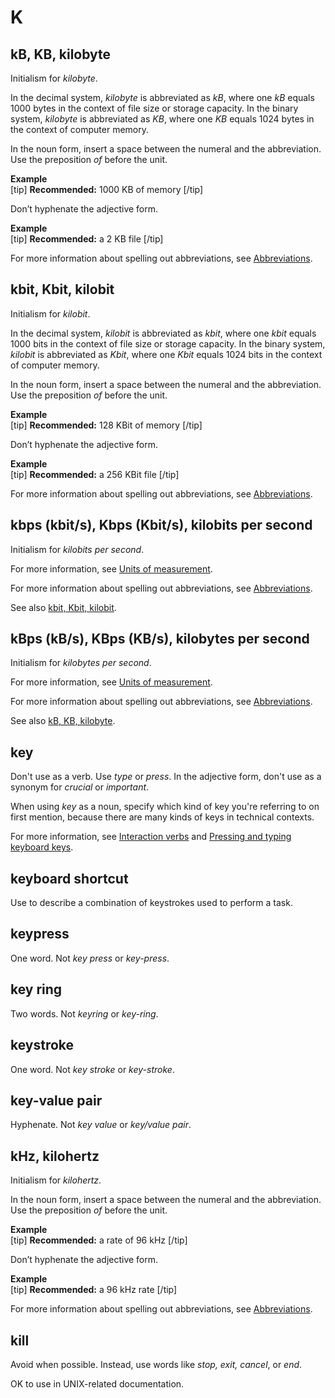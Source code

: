 # K

## kB, KB, kilobyte

Initialism for *kilobyte*.

In the decimal system, *kilobyte* is abbreviated as *kB*, where one *kB* equals 1000 bytes in the context of file size or storage capacity.
In the binary system, *kilobyte* is abbreviated as *KB*, where one *KB* equals 1024 bytes in the context of computer memory.

In the noun form, insert a space between the numeral and the abbreviation. Use the preposition *of* before the unit.

**Example**  
[tip] **Recommended:** 1000 KB of memory [/tip]  

Don’t hyphenate the adjective form.

**Example**  
[tip] **Recommended:** a 2 KB file [/tip]  

For more information about spelling out abbreviations, see [Abbreviations](https://make.wordpress.org/docs/style-guide/language-grammar/abbreviations/).

## kbit, Kbit, kilobit

Initialism for *kilobit*.

In the decimal system, *kilobit* is abbreviated as *kbit*, where one *kbit* equals 1000 bits in the context of file size or storage capacity.
In the binary system, *kilobit* is abbreviated as *Kbit*, where one *Kbit* equals 1024 bits in the context of computer memory.

In the noun form, insert a space between the numeral and the abbreviation. Use the preposition *of* before the unit.

**Example**  
[tip] **Recommended:** 128 KBit of memory [/tip]  

Don’t hyphenate the adjective form.

**Example**  
[tip] **Recommended:** a 256 KBit file [/tip]  

For more information about spelling out abbreviations, see [Abbreviations](https://make.wordpress.org/docs/style-guide/language-grammar/abbreviations/).

## kbps (kbit/s), Kbps (Kbit/s), kilobits per second

Initialism for *kilobits per second*.

For more information, see [Units of measurement](https://make.wordpress.org/docs/style-guide/formatting/units-of-measurement/).

For more information about spelling out abbreviations, see [Abbreviations](https://make.wordpress.org/docs/style-guide/language-grammar/abbreviations/).

See also [kbit, Kbit, kilobit](#kbit-kbit-kilobit).

## kBps (kB/s), KBps (KB/s), kilobytes per second

Initialism for *kilobytes per second*.

For more information, see [Units of measurement](https://make.wordpress.org/docs/style-guide/formatting/units-of-measurement/).

For more information about spelling out abbreviations, see [Abbreviations](https://make.wordpress.org/docs/style-guide/language-grammar/abbreviations/).

See also [kB, KB, kilobyte](#kB-kb-kilobyte).

## key

Don't use as a verb. Use *type* or *press*. In the adjective form, don't use as a synonym for *crucial* or *important*.

When using *key* as a noun, specify which kind of key you're referring to on first mention, because there are many kinds of keys in technical contexts.

For more information, see [Interaction verbs](https://make.wordpress.org/docs/style-guide/developer-content/ui-elements/#enter-type-input) and [Pressing and typing keyboard keys](https://make.wordpress.org/docs/style-guide/developer-content/ui-elements/#pressing-and-typing-keyboard-keys).

## keyboard shortcut

Use to describe a combination of keystrokes used to perform a task.

## keypress

One word. Not *key press* or *key-press*.

## key ring

Two words. Not *keyring* or *key-ring*.

## keystroke

One word. Not *key stroke* or *key-stroke*.

## key-value pair

Hyphenate. Not *key value* or *key/value pair*.

## kHz, kilohertz

Initialism for *kilohertz*.

In the noun form, insert a space between the numeral and the abbreviation. Use the preposition *of* before the unit.

**Example**  
[tip] **Recommended:** a rate of 96 kHz [/tip]  

Don’t hyphenate the adjective form.

**Example**  
[tip] **Recommended:** a 96 kHz rate [/tip]  

For more information about spelling out abbreviations, see [Abbreviations](https://make.wordpress.org/docs/style-guide/language-grammar/abbreviations/).

## kill

Avoid when possible. Instead, use words like *stop, exit, cancel*, or *end*.

OK to use in UNIX-related documentation.
